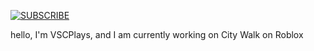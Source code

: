 [<img src="https://raw.githubusercontent.com/gamma-sigma-beep/gamma-sigma-beep/main/assets/youtube-compact.svg" alt="SUBSCRIBE"/>](https://www.youtube.com/channel/UCXrE0T8nzCCIb2SkbtAwUuQ)

hello, I'm VSCPlays, and I am currently working on City Walk on Roblox
